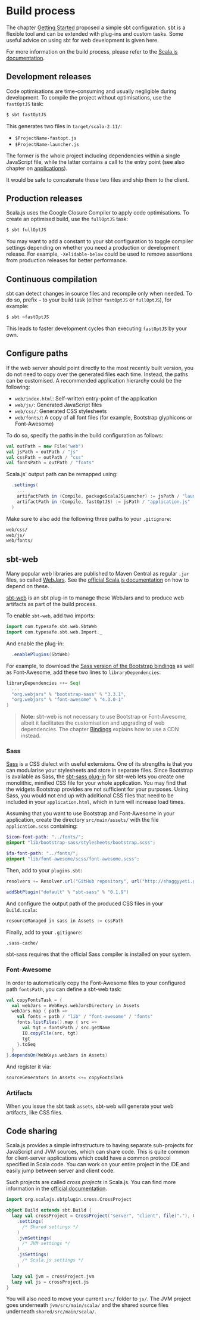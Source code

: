 # Build process
The chapter [Getting Started](#getting-started) proposed a simple sbt configuration. sbt is a flexible tool and can be extended with plug-ins and custom tasks. Some useful advice on using sbt for web development is given here.

For more information on the build process, please refer to the [Scala.js documentation](http://www.scala-js.org/doc/sbt/run.html).

## Development releases
Code optimisations are time-consuming and usually negligible during development. To compile the project without optimisations, use the ``fastOptJS`` task:

```bash
$ sbt fastOptJS
```

This generates two files in ``target/scala-2.11/``:

- ``$ProjectName-fastopt.js``
- ``$ProjectName-launcher.js``

The former is the whole project including dependencies within a single JavaScript file, while the latter contains a call to the entry point (see also chapter on [applications](#entry-point)).

It would be safe to concatenate these two files and ship them to the client.

## Production releases
Scala.js uses the Google Closure Compiler to apply code optimisations. To create an optimised build, use the ``fullOptJS`` task:

```bash
$ sbt fullOptJS
```

You may want to add a constant to your sbt configuration to toggle compiler settings depending on whether you need a production or development release. For example, ``-Xelidable-below`` could be used to remove assertions from production releases for better performance.

## Continuous compilation
sbt can detect changes in source files and recompile only when needed. To do so, prefix ``~`` to your build task (either ``fastOptJS`` or ``fullOptJS``), for example:

```bash
$ sbt ~fastOptJS
```

This leads to faster development cycles than executing ``fastOptJS`` by your own.

## Configure paths
If the web server should point directly to the most recently built version, you do not need to copy over the generated files each time. Instead, the paths can be customised. A recommended application hierarchy could be the following:

* ``web/index.html``: Self-written entry-point of the application
* ``web/js/``: Generated JavaScript files
* ``web/css/``: Generated CSS stylesheets
* ``web/fonts/``: A copy of all font files (for example, Bootstrap glyphicons or Font-Awesome)

To do so, specify the paths in the build configuration as follows:

```scala
val outPath = new File("web")
val jsPath = outPath / "js"
val cssPath = outPath / "css"
val fontsPath = outPath / "fonts"
```

Scala.js' output path can be remapped using:

```scala
  .settings(
    ...
    artifactPath in (Compile, packageScalaJSLauncher) := jsPath / "launcher.js",
    artifactPath in (Compile, fastOptJS) := jsPath / "application.js"
  )
```

Make sure to also add the following three paths to your ``.gitignore``:

```bash
web/css/
web/js/
web/fonts/
```

## sbt-web
Many popular web libraries are published to Maven Central as regular ``.jar`` files, so called [WebJars](http://www.webjars.org/). See the [official Scala.js documentation](http://www.scala-js.org/doc/sbt/depending.html) on how to depend on these.

[sbt-web](https://github.com/sbt/sbt-web) is an sbt plug-in to manage these WebJars and to produce web artifacts as part of the build process.

To enable ``sbt-web``, add two imports:

```scala
import com.typesafe.sbt.web.SbtWeb
import com.typesafe.sbt.web.Import._
```

And enable the plug-in:

```scala
  .enablePlugins(SbtWeb)
```

For example, to download the [Sass version of the Bootstrap bindings](https://github.com/twbs/bootstrap-sass) as well as Font-Awesome, add these two lines to ``libraryDependencies``:

```scala
libraryDependencies ++= Seq(
  ...
  "org.webjars" % "bootstrap-sass" % "3.3.1",
  "org.webjars" % "font-awesome" % "4.3.0-1"
)
```

> **Note:** sbt-web is not necessary to use Bootstrap or Font-Awesome, albeit it facilitates the customisation and upgrading of web dependencies. The chapter [Bindings](#Bindings) explains how to use a CDN instead.

### Sass
[Sass](http://sass-lang.com/) is a CSS dialect with useful extensions. One of its strengths is that you can modularise your stylesheets and store in separate files. Since Bootstrap is available as Sass, the [sbt-sass plug-in](https://github.com/ShaggyYeti/sbt-sass) for sbt-web lets you create one monolithic, minified CSS file for your whole application. You may find that the widgets Bootstrap provides are not sufficient for your purposes. Using Sass, you would not end up with additional CSS files that need to be included in your ``application.html``, which in turn will increase load times.

Assuming that you want to use Bootstrap and Font-Awesome in your application, create the directory ``src/main/assets/`` with the file ``application.scss`` containing:

```scss
$icon-font-path: "../fonts/";
@import "lib/bootstrap-sass/stylesheets/bootstrap.scss";

$fa-font-path: "../fonts/";
@import "lib/font-awesome/scss/font-awesome.scss";
```

Then, add to your ``plugins.sbt``:

```scala
resolvers += Resolver.url("GitHub repository", url("http://shaggyyeti.github.io/releases"))(Resolver.ivyStylePatterns)

addSbtPlugin("default" % "sbt-sass" % "0.1.9")
```

And configure the output path of the produced CSS files in your ``Build.scala``:

```scala
resourceManaged in sass in Assets := cssPath
```

Finally, add to your ``.gitignore``:

```bash
.sass-cache/
```

sbt-sass requires that the official Sass compiler is installed on your system.

### Font-Awesome
In order to automatically copy the Font-Awesome files to your configured path ``fontsPath``, you can define a sbt-web task:

```scala
val copyFontsTask = {
  val webJars = WebKeys.webJarsDirectory in Assets
  webJars.map { path =>
    val fonts = path / "lib" / "font-awesome" / "fonts"
    fonts.listFiles().map { src =>
      val tgt = fontsPath / src.getName
      IO.copyFile(src, tgt)
      tgt
    }.toSeq
  }
}.dependsOn(WebKeys.webJars in Assets)
```

And register it via:

```scala
sourceGenerators in Assets <+= copyFontsTask
```

### Artifacts
When you issue the sbt task ``assets``, sbt-web will generate your web artifacts, like CSS files.

## Code sharing
Scala.js provides a simple infrastructure to having separate sub-projects for JavaScript and JVM sources, which can share code. This is quite common for client-server applications which could have a common protocol specified in Scala code. You can work on your entire project in the IDE and easily jump between server and client code.

Such projects are called *cross projects* in Scala.js. You can find more information in the [official documentation](http://www.scala-js.org/doc/sbt/cross-building.html).

```scala
import org.scalajs.sbtplugin.cross.CrossProject

object Build extends sbt.Build {
  lazy val crossProject = CrossProject("server", "client", file("."), CrossType.Full)
    .settings(
      /* Shared settings */
    )
    .jvmSettings(
      /* JVM settings */
    )
    .jsSettings(
      /* Scala.js settings */
    )

  lazy val jvm = crossProject.jvm
  lazy val js = crossProject.js
}
```

You will also need to move your current ``src/`` folder to ``js/``. The JVM project goes underneath ``jvm/src/main/scala/`` and the shared source files underneath ``shared/src/main/scala/``.

